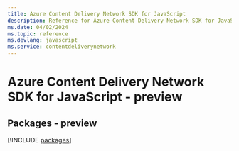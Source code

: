 ```yaml
---
title: Azure Content Delivery Network SDK for JavaScript
description: Reference for Azure Content Delivery Network SDK for JavaScript
ms.date: 04/02/2024
ms.topic: reference
ms.devlang: javascript
ms.service: contentdeliverynetwork
---
```

# Azure Content Delivery Network SDK for JavaScript - preview
## Packages - preview
[!INCLUDE [packages](content-delivery-network-index.md)]